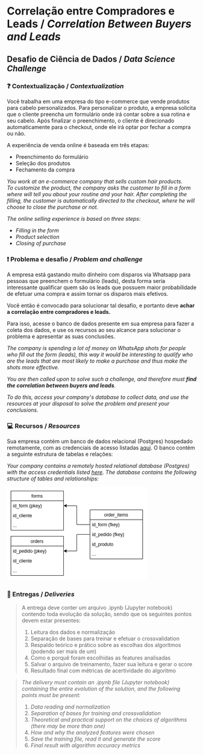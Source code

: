 # Correlação entre Compradores e Leads / *Correlation Between Buyers and Leads*


## Desafio de Ciência de Dados / *Data Science Challenge*


### :question: Contextualização / *Contextualization*

Você trabalha em uma empresa do tipo e-commerce que vende produtos para cabelo personalizados.
Para personalizar o produto, a empresa solicita que o cliente preencha um formulário onde
irá contar sobre a sua rotina e seu cabelo. Após finalizar o preenchimento, o cliente é
direcionado automaticamente para o checkout, onde ele irá optar por fechar a compra ou não.

A experiência de venda online é baseada em três etapas:
- Preenchimento do formulário
- Seleção dos produtos
- Fechamento da compra

*You work at an e-commerce company that sells custom hair products.  
To customize the product, the company asks the customer to fill in a form where
will tell you about your routine and your hair. After completing the filling, the customer is
automatically directed to the checkout, where he will choose to close the purchase or not.*

*The online selling experience is based on three steps:*
- *Filling in the form*
- *Product selection*
- *Closing of purchase*


### :exclamation: Problema e desafio / *Problem and challenge*

A empresa está gastando muito dinheiro com disparos via Whatsapp para pessoas que preenchem o formulário (leads), 
desta forma seria interessante qualificar quem são os leads que possuem maior probabilidade de efetuar uma compra
e assim tornar os disparos mais efetivos.

Você então é convocado para solucionar tal desafio, e portanto deve **achar a correlação entre compradores e leads.**

Para isso, acesse o banco de dados presente em sua empresa para fazer a coleta dos dados, e use os recursos ao seu alcance para solucionar o problema e apresentar as suas conclusões.


*The company is spending a lot of money on WhatsApp shots for people who fill out the form (leads),
this way it would be interesting to qualify who are the leads that are most likely to make a purchase
and thus make the shots more effective.*

*You are then called upon to solve such a challenge, and therefore must **find the correlation between buyers and leads**.*

*To do this, access your company's database to collect data, and use the resources at your disposal to solve the problem and present your conclusions.*


### :computer: Recursos / *Resources*

Sua empresa contém um banco de dados relacional (Postgres) hospedado remotamente, com as credenciais de acesso listadas [aqui](db_access.txt). O banco contém a seguinte estrutura de tabelas e relações:

*Your company contains a remotely hosted relational database (Postgres) with the access credentials listed [here](db_access.txt). The database contains the following structure of tables and relationships:*

![Database Structure](images/db-uml.png 'Database Structure')


### :rocket: Entregas / *Deliveries*

> A entrega deve conter um arquivo .ipynb (Jupyter notebook) contendo toda evolução da solução, sendo que os seguintes pontos devem estar presentes:
> 1. Leitura dos dados e normalização
> 1. Separação de bases para treinar e efetuar o crossvalidation
> 1. Respaldo teórico e prático sobre as escolhas dos algoritmos (podendo ser mais de um)
> 1. Como e porquê foram escolhidas as features analisadas
> 1. Salvar o arquivo de treinamento, fazer sua leitura e gerar o score
> 1. Resultado final com métricas de acertividade do algoritmo

> *The delivery must contain an .ipynb file (Jupyter notebook) containing the entire evolution of the solution, and the following points must be present:*
> 1. *Data reading and normalization*
> 1. *Separation of bases for training and crossvalidation*
> 1. *Theoretical and practical support on the choices of algorithms (there may be more than one)*
> 1. *How and why the analyzed features were chosen*
> 1. *Save the training file, read it and generate the score*
> 1. *Final result with algorithm accuracy metrics*
